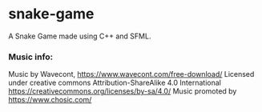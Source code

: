 # snake-game
A Snake Game made using C++ and SFML.

###  Music info:
Music by Wavecont, https://www.wavecont.com/free-download/
Licensed under creative commons Attribution-ShareAlike 4.0 International
https://creativecommons.org/licenses/by-sa/4.0/
Music promoted by https://www.chosic.com/